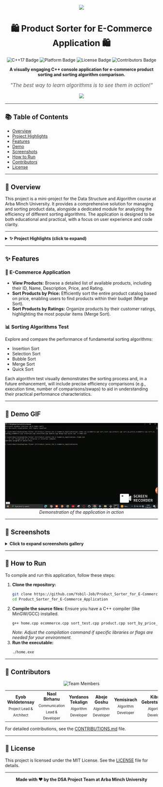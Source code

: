 <p align="center">
  <img src="https://capsule-render.vercel.app/api?type=wave&color=auto&height=180&section=header&text=Great%20Shop%20DSA%20Project&fontSize=45&animation=twinkling"/>
</p>

<h1 align="center">🛍️ Product Sorter for E-Commerce Application 🛍️</h1>

<p align="center">
  <img src="https://img.shields.io/badge/C%2B%2B-17-blue.svg" alt="C++17 Badge"/>
  <img src="https://img.shields.io/badge/Platform-Windows%20%7C%20Linux-lightgrey" alt="Platform Badge"/>
  <img src="https://img.shields.io/badge/License-MIT-green.svg" alt="License Badge"/>
  <img src="https://img.shields.io/badge/Contributors-6-brightgreen" alt="Contributors Badge"/>
</p>

<p align="center">
  <b>A visually engaging C++ console application for e-commerce product sorting and sorting algorithm comparison.</b>
</p>

<p align="center" style="font-size:1.2em; color:#555;">
  <i>"The best way to learn algorithms is to see them in action!"</i>
</p>

<p align="center">
  <img src="https://readme-typing-svg.demolab.com?font=Fira+Code&duration=3000&pause=1000&color=1A8FFF&center=true&vCenter=true&width=435&lines=Sort+Smarter%2C+Shop+Better!;Compare+Algorithms+Interactively;Built+for+DSA+Excellence"/>
</p>

<hr/>

## 📚 Table of Contents
- [Overview](#-overview)
- [Project Highlights](#-project-highlights)
- [Features](#-features)
- [Demo](#-demo-gif)
- [Screenshots](#-screenshots)
- [How to Run](#-how-to-run)
- [Contributors](#-contributors)
- [License](#-license)

<hr/>

## 🌟 Overview
This project is a mini-project for the Data Structure and Algorithm course at Arba Minch University. It provides a comprehensive solution for managing and sorting product data, alongside a dedicated module for analyzing the efficiency of different sorting algorithms. The application is designed to be both educational and practical, with a focus on user experience and code clarity.

<hr/>

<details>
<summary><b>✨ Project Highlights (click to expand)</b></summary>

- 🚀 **Interactive Console UI**: ASCII art, menus, and clear navigation.
- 🛒 **E-Commerce Simulation**: Realistic product catalog, sorting, and browsing.
- 🧠 **Algorithm Playground**: Instantly test and compare Insertion, Selection, Bubble, Merge, and Quick Sort.
- ⏱️ **Performance Focus**: Designed for future enhancements with timing and comparison features.
- 👨‍💻 **Team Collaboration**: Built by six contributors, with clear roles and GitHub workflow.
- 🎓 **Educational Value**: Perfect for learning, teaching, and demonstrating DSA concepts.

</details>

<hr/>

## ✨ Features

### 🛒 E-Commerce Application
- **View Products:** Browse a detailed list of available products, including their ID, Name, Description, Price, and Rating.
- **Sort Products by Price:** Efficiently sort the entire product catalog based on price, enabling users to find products within their budget (Merge Sort).
- **Sort Products by Ratings:** Organize products by their customer ratings, highlighting the most popular items (Merge Sort).

### 📊 Sorting Algorithms Test
Explore and compare the performance of fundamental sorting algorithms:
- Insertion Sort
- Selection Sort
- Bubble Sort
- Merge Sort
- Quick Sort

Each algorithm test visually demonstrates the sorting process and, in a future enhancement, will include precise efficiency comparisons (e.g., execution time, number of comparisons/swaps) to aid in understanding their practical performance characteristics.

<hr/>

## 🎥 Demo GIF
<p align="center">
  <img src="screenshots/dsaa-ezgif.com-optimize.gif" alt="Demo GIF" width="850"/>
  <br>
  <em>Demonstration of the application in action</em>
</p>

<hr/>

## 📸 Screenshots
<details>
<summary><b>Click to expand screenshots gallery</b></summary>

<p align="center">
  <img src="screenshots/ds1.png" alt="Screenshot 1: Main Menu" width="400"/>
  <br>
  <em>Main Menu - ds1.png</em>
</p>
<p align="center">
  <img src="screenshots/ds2.png" alt="Screenshot 2: E-Commerce App Menu" width="400"/>
  <br>
  <em>E-Commerce App Menu - ds2.png</em>
</p>
<p align="center">
  <img src="screenshots/ds3.png" alt="Screenshot 3: Product List" width="400"/>
  <br>
  <em>Product List - ds3.png</em>
</p>
<p align="center">
  <img src="screenshots/ds4.png" alt="Screenshot 4: Products Sorted by Price" width="400"/>
  <br>
  <em>Products Sorted by Price - ds4.png</em>
</p>
<p align="center">
  <img src="screenshots/ds5.png" alt="Screenshot 5: Sorting Algorithms Test Menu" width="400"/>
  <br>
  <em>Sorting Algorithms Test Menu - ds5.png</em>
</p>
<p align="center">
  <img src="screenshots/ds6.png" alt="Screenshot 6: Quick Sort By Price" width="400"/>
  <br>
  <em>Quick Sort By Price - ds6.png</em>
</p>

</details>

<hr/>

## 🚀 How to Run
To compile and run this application, follow these steps:

1. **Clone the repository:**
    ```bash
    git clone https://github.com/Yobil-Job/Product_Sorter_for_E-Commerce_Application.git
    cd Product_Sorter_for_E-Commerce_Application
    ```
2. **Compile the source files:**
    Ensure you have a C++ compiler (like MinGW/GCC) installed.
    ```bash
    g++ home.cpp ecommerce.cpp sort_test.cpp product.cpp sort_by_price_ecommerce.cpp sort_by_rating_ecommerce.cpp insertion.cpp selection.cpp bubble.cpp merge.cpp quick.cpp -o home.exe
    ```
    *Note: Adjust the compilation command if specific libraries or flags are needed for your environment.*
3. **Run the executable:**
    ```bash
    ./home.exe
    ```

<hr/>

## 👥 Contributors

<p align="center">
  <img src="https://img.shields.io/badge/Team%20Members-6-blue" alt="Team Members"/>
</p>

<table align="center">
  <tr>
    <td align="center"><b>Eyob Weldetensay</b><br><sub>Project Lead & Architect</sub></td>
    <td align="center"><b>Naol Birhanu</b><br><sub>Communication Lead & Developer</sub></td>
    <td align="center"><b>Yordanos Tekalign</b><br><sub>Algorithm Developer</sub></td>
    <td align="center"><b>Abeje Goshu</b><br><sub>Algorithm Developer</sub></td>
    <td align="center"><b>Yemisirach</b><br><sub>Algorithm Developer</sub></td>
    <td align="center"><b>Kibra Gebretsadkan</b><br><sub>Algorithm Developer</sub></td>
  </tr>
</table>

For detailed contributions, see the [CONTRIBUTIONS.md](CONTRIBUTIONS.md) file.

<hr/>

## 📄 License

This project is licensed under the MIT License. See the [LICENSE](LICENSE) file for details.

<hr/>

<p align="center">
  <b>Made with ❤️ by the DSA Project Team at Arba Minch University</b>
</p> 
